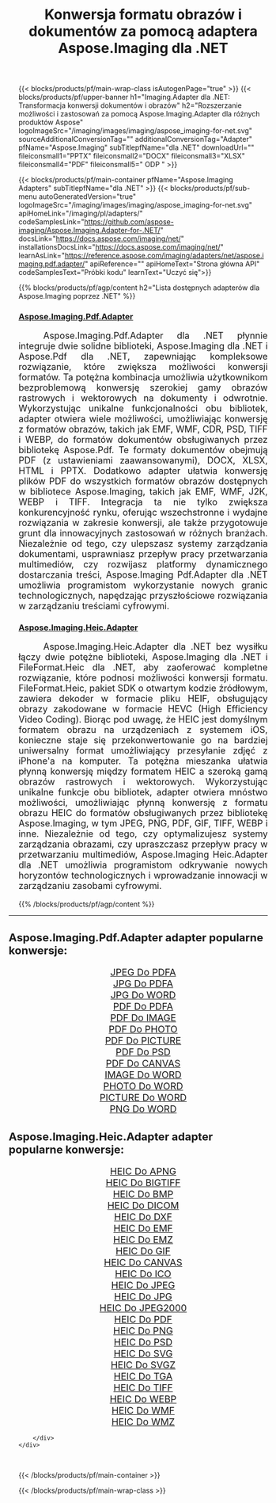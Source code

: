 ﻿---
title: Konwersja formatu obrazów i dokumentów za pomocą adaptera Aspose.Imaging dla .NET 
weight: 3920
url: /pl/adapters/net/ 
lang: pl
langdirlevel: 2
locales: zh-hans,ja,it,ru,de,es,fr,nl,id,lt,pl,pt,vi,tr,ko,zh-hant,ar,hi,th,sv,cs,uk,he
description: Usprawnij zadania konwersji formatu, korzystając z adapterów Aspose.Imaging i różnych produktów Aspose. Adaptery te umożliwiają konwersję obrazów i dokumentów pomiędzy Aspose.Imaging i innymi kluczowymi narzędziami Aspose, zapewniając płynny proces integracji projektów cyfrowych.
---

{{< blocks/products/pf/main-wrap-class isAutogenPage="true" >}}
{{< blocks/products/pf/upper-banner h1="Imaging.Adapter dla .NET: Transformacja konwersji dokumentów i obrazów" h2="Rozszerzanie możliwości i zastosowań za pomocą Aspose.Imaging.Adapter dla różnych produktów Aspose" logoImageSrc="/imaging/images/imaging/aspose_imaging-for-net.svg" sourceAdditionalConversionTag="" additionalConversionTag="Adapter" pfName="Aspose.Imaging" subTitlepfName="dla .NET" downloadUrl="" fileiconsmall1="PPTX" fileiconsmall2="DOCX" fileiconsmall3="XLSX" fileiconsmall4="PDF" fileiconsmall5=" ODP " >}}

{{< blocks/products/pf/main-container pfName="Aspose.Imaging Adapters" subTitlepfName="dla .NET" >}}
{{< blocks/products/pf/sub-menu autoGeneratedVersion="true" logoImageSrc="/imaging/images/imaging/aspose_imaging-for-net.svg" apiHomeLink="/imaging/pl/adapters/" codeSamplesLink="https://github.com/aspose-imaging/Aspose.Imaging.Adapter-for-.NET/" docsLink="https://docs.aspose.com/imaging/net/" installationsDocsLink="https://docs.aspose.com/imaging/net/" learnAsLink="https://reference.aspose.com/imaging/adapters/net/aspose.imaging.pdf.adapter/" apiReference="" apiHomeText="Strona główna API" codeSamplesText="Próbki kodu" learnText="Uczyć się">}}

{{% blocks/products/pf/agp/content h2="Lista dostępnych adapterów dla Aspose.Imaging poprzez .NET" %}}

<h3><a href="https://reference.aspose.com/imaging/adapters/net/aspose.imaging.pdf.adapter/">Aspose.Imaging.Pdf.Adapter</a></h3>

<p align="justify" style="font-size:18px;text-indent:50px;">Aspose.Imaging.Pdf.Adapter dla .NET płynnie integruje dwie solidne biblioteki, Aspose.Imaging dla .NET i Aspose.Pdf dla .NET, zapewniając kompleksowe rozwiązanie, które zwiększa możliwości konwersji formatów. Ta potężna kombinacja umożliwia użytkownikom bezproblemową konwersję szerokiej gamy obrazów rastrowych i wektorowych na dokumenty i odwrotnie. Wykorzystując unikalne funkcjonalności obu bibliotek, adapter otwiera wiele możliwości, umożliwiając konwersję z formatów obrazów, takich jak EMF, WMF, CDR, PSD, TIFF i WEBP, do formatów dokumentów obsługiwanych przez bibliotekę Aspose.Pdf. Te formaty dokumentów obejmują PDF (z ustawieniami zaawansowanymi), DOCX, XLSX, HTML i PPTX. Dodatkowo adapter ułatwia konwersję plików PDF do wszystkich formatów obrazów dostępnych w bibliotece Aspose.Imaging, takich jak EMF, WMF, J2K, WEBP i TIFF. Integracja ta nie tylko zwiększa konkurencyjność rynku, oferując wszechstronne i wydajne rozwiązania w zakresie konwersji, ale także przygotowuje grunt dla innowacyjnych zastosowań w różnych branżach. Niezależnie od tego, czy ulepszasz systemy zarządzania dokumentami, usprawniasz przepływ pracy przetwarzania multimediów, czy rozwijasz platformy dynamicznego dostarczania treści, Aspose.Imaging Pdf.Adapter dla .NET umożliwia programistom wykorzystanie nowych granic technologicznych, napędzając przyszłościowe rozwiązania w zarządzaniu treściami cyfrowymi.</p>

<h3><a href="https://reference.aspose.com/imaging/adapters/net/aspose.imaging.heic.adapter/">Aspose.Imaging.Heic.Adapter</a></h3>

<p align="justify" style="font-size:18px;text-indent:50px;">Aspose.Imaging.Heic.Adapter dla .NET bez wysiłku łączy dwie potężne biblioteki, Aspose.Imaging dla .NET i FileFormat.Heic dla .NET, aby zaoferować kompletne rozwiązanie, które podnosi możliwości konwersji formatu. FileFormat.Heic, pakiet SDK o otwartym kodzie źródłowym, zawiera dekoder w formacie pliku HEIF, obsługujący obrazy zakodowane w formacie HEVC (High Efficiency Video Coding). Biorąc pod uwagę, że HEIC jest domyślnym formatem obrazu na urządzeniach z systemem iOS, konieczne staje się przekonwertowanie go na bardziej uniwersalny format umożliwiający przesyłanie zdjęć z iPhone'a na komputer. Ta potężna mieszanka ułatwia płynną konwersję między formatem HEIC a szeroką gamą obrazów rastrowych i wektorowych. Wykorzystując unikalne funkcje obu bibliotek, adapter otwiera mnóstwo możliwości, umożliwiając płynną konwersję z formatu obrazu HEIC do formatów obsługiwanych przez bibliotekę Aspose.Imaging, w tym JPEG, PNG, PDF, GIF, TIFF, WEBP i inne. Niezależnie od tego, czy optymalizujesz systemy zarządzania obrazami, czy upraszczasz przepływ pracy w przetwarzaniu multimediów, Aspose.Imaging Heic.Adapter dla .NET umożliwia programistom odkrywanie nowych horyzontów technologicznych i wprowadzanie innowacji w zarządzaniu zasobami cyfrowymi.</p>


{{% /blocks/products/pf/agp/content %}}

<div class="container-fluid productfamilypage bg-gray">
    <div class="convertypes bg-gray agp-content section">
        <div class="container">
		<hr style="margin-left:-20px;"/>		
		    <h4 style="margin-left:-20px;margin-bottom:20px;font-size:22px;">Aspose.Imaging.Pdf.Adapter adapter popularne konwersje:</h4>
<div class="row other-converters" style="font-size: 19px;text-align:center;">
<div class='col-md-3 other-converter remove-lp remove-rp'><a href="/imaging/pl/adapters/net/jpeg-to-pdfa/" style="padding:15px;">JPEG Do PDFA</a></div>
<div class='col-md-3 other-converter remove-lp remove-rp'><a href="/imaging/pl/adapters/net/jpg-to-pdfa/" style="padding:15px;">JPG Do PDFA</a></div>
<div class='col-md-3 other-converter remove-lp remove-rp'><a href="/imaging/pl/adapters/net/jpg-to-word/" style="padding:15px;">JPG Do WORD</a></div>
<div class='col-md-3 other-converter remove-lp remove-rp'><a href="/imaging/pl/adapters/net/pdf-to-pdfa/" style="padding:15px;">PDF Do PDFA</a></div>
<div class='col-md-3 other-converter remove-lp remove-rp'><a href="/imaging/pl/adapters/net/pdf-to-image/" style="padding:15px;">PDF Do IMAGE</a></div>
<div class='col-md-3 other-converter remove-lp remove-rp'><a href="/imaging/pl/adapters/net/pdf-to-photo/" style="padding:15px;">PDF Do PHOTO</a></div>
<div class='col-md-3 other-converter remove-lp remove-rp'><a href="/imaging/pl/adapters/net/pdf-to-picture/" style="padding:15px;">PDF Do PICTURE</a></div>
<div class='col-md-3 other-converter remove-lp remove-rp'><a href="/imaging/pl/adapters/net/pdf-to-psd/" style="padding:15px;">PDF Do PSD</a></div>
<div class='col-md-3 other-converter remove-lp remove-rp'><a href="/imaging/pl/adapters/net/pdf-to-canvas/" style="padding:15px;">PDF Do CANVAS</a></div>
<div class='col-md-3 other-converter remove-lp remove-rp'><a href="/imaging/pl/adapters/net/image-to-word/" style="padding:15px;">IMAGE Do WORD</a></div>
<div class='col-md-3 other-converter remove-lp remove-rp'><a href="/imaging/pl/adapters/net/photo-to-word/" style="padding:15px;">PHOTO Do WORD</a></div>
<div class='col-md-3 other-converter remove-lp remove-rp'><a href="/imaging/pl/adapters/net/picture-to-word/" style="padding:15px;">PICTURE Do WORD</a></div>
<div class='col-md-3 other-converter remove-lp remove-rp'><a href="/imaging/pl/adapters/net/png-to-word/" style="padding:15px;">PNG Do WORD</a></div>
</div>
<h4 style="margin-left:-20px;margin-bottom:20px;font-size:22px;">Aspose.Imaging.Heic.Adapter adapter popularne konwersje:</h4>
<div class="row other-converters" style="font-size: 19px;text-align:center;">
<div class='col-md-3 other-converter remove-lp remove-rp'><a href="/imaging/pl/adapters/net/heic-to-apng/" style="padding:15px;">HEIC Do APNG</a></div>
<div class='col-md-3 other-converter remove-lp remove-rp'><a href="/imaging/pl/adapters/net/heic-to-bigtiff/" style="padding:15px;">HEIC Do BIGTIFF</a></div>
<div class='col-md-3 other-converter remove-lp remove-rp'><a href="/imaging/pl/adapters/net/heic-to-bmp/" style="padding:15px;">HEIC Do BMP</a></div>
<div class='col-md-3 other-converter remove-lp remove-rp'><a href="/imaging/pl/adapters/net/heic-to-dicom/" style="padding:15px;">HEIC Do DICOM</a></div>
<div class='col-md-3 other-converter remove-lp remove-rp'><a href="/imaging/pl/adapters/net/heic-to-dxf/" style="padding:15px;">HEIC Do DXF</a></div>
<div class='col-md-3 other-converter remove-lp remove-rp'><a href="/imaging/pl/adapters/net/heic-to-emf/" style="padding:15px;">HEIC Do EMF</a></div>
<div class='col-md-3 other-converter remove-lp remove-rp'><a href="/imaging/pl/adapters/net/heic-to-emz/" style="padding:15px;">HEIC Do EMZ</a></div>
<div class='col-md-3 other-converter remove-lp remove-rp'><a href="/imaging/pl/adapters/net/heic-to-gif/" style="padding:15px;">HEIC Do GIF</a></div>
<div class='col-md-3 other-converter remove-lp remove-rp'><a href="/imaging/pl/adapters/net/heic-to-canvas/" style="padding:15px;">HEIC Do CANVAS</a></div>
<div class='col-md-3 other-converter remove-lp remove-rp'><a href="/imaging/pl/adapters/net/heic-to-ico/" style="padding:15px;">HEIC Do ICO</a></div>
<div class='col-md-3 other-converter remove-lp remove-rp'><a href="/imaging/pl/adapters/net/heic-to-jpeg/" style="padding:15px;">HEIC Do JPEG</a></div>
<div class='col-md-3 other-converter remove-lp remove-rp'><a href="/imaging/pl/adapters/net/heic-to-jpg/" style="padding:15px;">HEIC Do JPG</a></div>
<div class='col-md-3 other-converter remove-lp remove-rp'><a href="/imaging/pl/adapters/net/heic-to-jpeg2000/" style="padding:15px;">HEIC Do JPEG2000</a></div>
<div class='col-md-3 other-converter remove-lp remove-rp'><a href="/imaging/pl/adapters/net/heic-to-pdf/" style="padding:15px;">HEIC Do PDF</a></div>
<div class='col-md-3 other-converter remove-lp remove-rp'><a href="/imaging/pl/adapters/net/heic-to-png/" style="padding:15px;">HEIC Do PNG</a></div>
<div class='col-md-3 other-converter remove-lp remove-rp'><a href="/imaging/pl/adapters/net/heic-to-psd/" style="padding:15px;">HEIC Do PSD</a></div>
<div class='col-md-3 other-converter remove-lp remove-rp'><a href="/imaging/pl/adapters/net/heic-to-svg/" style="padding:15px;">HEIC Do SVG</a></div>
<div class='col-md-3 other-converter remove-lp remove-rp'><a href="/imaging/pl/adapters/net/heic-to-svgz/" style="padding:15px;">HEIC Do SVGZ</a></div>
<div class='col-md-3 other-converter remove-lp remove-rp'><a href="/imaging/pl/adapters/net/heic-to-tga/" style="padding:15px;">HEIC Do TGA</a></div>
<div class='col-md-3 other-converter remove-lp remove-rp'><a href="/imaging/pl/adapters/net/heic-to-tiff/" style="padding:15px;">HEIC Do TIFF</a></div>
<div class='col-md-3 other-converter remove-lp remove-rp'><a href="/imaging/pl/adapters/net/heic-to-webp/" style="padding:15px;">HEIC Do WEBP</a></div>
<div class='col-md-3 other-converter remove-lp remove-rp'><a href="/imaging/pl/adapters/net/heic-to-wmf/" style="padding:15px;">HEIC Do WMF</a></div>
<div class='col-md-3 other-converter remove-lp remove-rp'><a href="/imaging/pl/adapters/net/heic-to-wmz/" style="padding:15px;">HEIC Do WMZ</a></div>
</div>
                
        </div>
    </div>
</div>
<br/>

{{< /blocks/products/pf/main-container >}}

{{< /blocks/products/pf/main-wrap-class >}}

